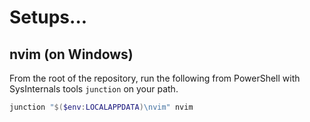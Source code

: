 # Setups...

## nvim (on Windows)

From the root of the repository, run the following from PowerShell with SysInternals tools `junction` on your path.

```powershell
junction "$($env:LOCALAPPDATA)\nvim" nvim
```
